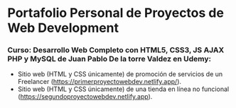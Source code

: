 # Portafolio Personal de Proyectos de Web Development

### Curso: Desarrollo Web Completo con HTML5, CSS3, JS AJAX PHP y MySQL de Juan Pablo De la torre Valdez en Udemy:
- Sitio web (HTML y CSS únicamente) de promoción de servicios de un Freelancer (https://primerproyectowebdev.netlify.app/).
- Sitio web (HTML y CSS únicamente) de una tienda en línea no funcional (https://segundoproyectowebdev.netlify.app).
